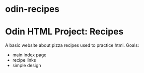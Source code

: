 # odin-recipes
# Odin HTML Project: Recipes
A basic website about pizza recipes used to practice html.
Goals:
- main index page
- recipe links
- simple design
